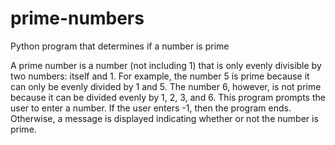 # prime-numbers
Python program that determines if a number is prime

A prime number is a number (not including 1) that is only evenly divisible by two numbers: itself and 1. For example, the number 5 is prime because it can only be evenly divided by 1 and 5. The number 6, however, is not prime because it can be divided evenly by 1, 2, 3, and 6. This program prompts the user to enter a number. If the user enters -1, then the program ends. Otherwise, a message is displayed indicating whether or not the number is prime.
